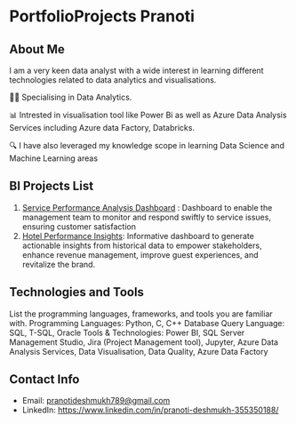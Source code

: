 # PortfolioProjects Pranoti

## About Me
I am a very keen data analyst with a wide interest in learning different technologies related to data analytics and visualisations. 

👩‍🎓 Specialising in Data Analytics. 

📊 Intrested in visualisation tool like Power Bi as well as Azure Data Analysis Services including Azure data Factory, Databricks. 

🔍 I have also leveraged my knowledge scope in learning Data Science and Machine Learning areas


## BI Projects List
1. [Service Performance Analysis Dashboard](https://app.powerbi.com/view?r=eyJrIjoiMGFhZDc3NTMtNzRjNS00MmVlLTkzMmEtNjFiMjg0YzY1MDFhIiwidCI6ImRmODY3OWNkLWE4MGUtNDVkOC05OWFjLWM4M2VkN2ZmOTVhMCJ9) :  Dashboard to enable the management team to monitor and respond swiftly to service issues, ensuring customer satisfaction
2. [Hotel Performance Insights](https://app.powerbi.com/view?r=eyJrIjoiZWRkOTAxMTEtYTEwNi00ZDQ3LThkYjItNGZhZWJkOGVjMDhhIiwidCI6ImRmODY3OWNkLWE4MGUtNDVkOC05OWFjLWM4M2VkN2ZmOTVhMCJ9): Informative dashboard to generate actionable insights from historical data to empower stakeholders, enhance revenue management, improve guest experiences, and revitalize the brand.


## Technologies and Tools
List the programming languages, frameworks, and tools you are familiar with.
Programming Languages: Python, C, C++
Database Query Language:  SQL, T-SQL, Oracle
Tools & Technologies: Power BI, SQL Server Management Studio, Jira (Project Management tool), Jupyter,
 Azure Data Analysis Services, Data Visualisation, Data Quality, Azure Data Factory


## Contact Info
- Email: pranotideshmukh789@gmail.com
- LinkedIn:  https://www.linkedin.com/in/pranoti-deshmukh-355350188/
